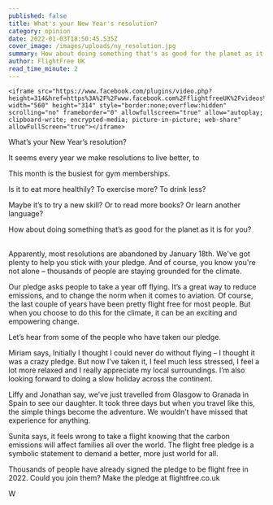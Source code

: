 ```yaml
---
published: false
title: What's your New Year's resolution?
category: opinion
date: 2022-01-03T18:50:45.535Z
cover_image: /images/uploads/ny_resolution.jpg
summary: How about doing something that's as good for the planet as it is for you?
author: FlightFree UK
read_time_minute: 2
---
```

```
<iframe src="https://www.facebook.com/plugins/video.php?height=314&href=https%3A%2F%2Fwww.facebook.com%2FflightfreeUK%2Fvideos%2F506437713996160%2F&show_text=false&width=560&t=0" width="560" height="314" style="border:none;overflow:hidden" scrolling="no" frameborder="0" allowfullscreen="true" allow="autoplay; clipboard-write; encrypted-media; picture-in-picture; web-share" allowFullScreen="true"></iframe>
```

What’s your New Year’s resolution? 

It seems every year we make resolutions to live better, to 

This month is the busiest for gym memberships.

Is it to eat more healthily? To exercise more? To drink less?

Maybe it’s to try a new skill? Or to read more books? Or learn another language? 

How about doing something that’s as good for the planet as it is for you?

\
Apparently, most resolutions are abandoned by January 18th. We've got plenty to help you stick with your pledge. And of course, you know you're not alone – thousands of people are staying grounded for the climate. 

Our pledge asks people to take a year off flying. It’s a great way to reduce emissions, and to change the norm when it comes to aviation. Of course, the last couple of years have been pretty flight free for most people. But when you choose to do this for the climate, it can be an exciting and empowering change.



Let’s hear from some of the people who have taken our pledge.



Miriam says, Initially I thought I could never do without flying – I thought it was a crazy pledge. But now I’ve taken it, I feel much less stressed, I feel a lot more relaxed and I really appreciate my local surroundings. I’m also looking forward to doing a slow holiday across the continent.



Liffy and Jonathan say, we’ve just travelled from Glasgow to Granada in Spain to see our daughter. It took three days but when you travel like this, the simple things become the adventure. We wouldn’t have missed that experience for anything.



Sunita says, it feels wrong to take a flight knowing that the carbon emissions will affect families all over the world. The flight free pledge is a symbolic statement to demand a better, more just world for all.



Thousands of people have already signed the pledge to be flight free in 2022. Could you join them? Make the pledge at flightfree.co.uk 



W